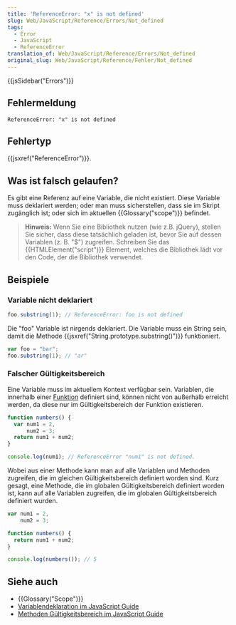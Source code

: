 ```yaml
---
title: 'ReferenceError: "x" is not defined'
slug: Web/JavaScript/Reference/Errors/Not_defined
tags:
  - Error
  - JavaScript
  - ReferenceError
translation_of: Web/JavaScript/Reference/Errors/Not_defined
original_slug: Web/JavaScript/Reference/Fehler/Not_defined
---
```

{{jsSidebar("Errors")}}

## Fehlermeldung

    ReferenceError: "x" is not defined

## Fehlertyp

{{jsxref("ReferenceError")}}.

## Was ist falsch gelaufen?

Es gibt eine Referenz auf eine Variable, die nicht existiert. Diese Variable muss deklariert werden; oder man muss sicherstellen, dass sie im Skript zugänglich ist; oder sich im aktuellen {{Glossary("scope")}} befindet.

> **Hinweis:** Wenn Sie eine Bibliothek nutzen (wie z.B. jQuery), stellen Sie sicher, dass diese tatsächlich geladen ist, bevor Sie auf dessen Variablen (z. B. "$") zugreifen. Schreiben Sie das {{HTMLElement("script")}} Element, welches die Bibliothek lädt vor den Code, der die Bibliothek verwendet.

## Beispiele

### Variable nicht deklariert

```js example-bad
foo.substring(1); // ReferenceError: foo is not defined
```

Die "foo" Variable ist nirgends deklariert. Die Variable muss ein String sein, damit die Methode {{jsxref("String.prototype.substring()")}} funktioniert.

```js example-good
var foo = "bar";
foo.substring(1); // "ar"
```

### Falscher Gültigkeitsbereich

Eine Variable muss im aktuellem Kontext verfügbar sein. Variablen, die innerhalb einer [Funktion](/de/docs/Web/JavaScript/Reference/Functions) definiert sind, können nicht von außerhalb erreicht werden, da diese nur im Gültigkeitsbereich der Funktion existieren.

```js example-bad
function numbers() {
  var num1 = 2,
      num2 = 3;
  return num1 + num2;
}

console.log(num1); // ReferenceError "num1" is not defined.
```

Wobei aus einer Methode kann man auf alle Variablen und Methoden zugreifen, die im gleichen Gültigkeitsbereich definiert worden sind. Kurz gesagt, eine Methode, die im globalen Gültigkeitsbereich definiert worden ist, kann auf alle Variablen zugreifen, die im globalen Gültigkeitsbereich definiert wurden.

```js example-good
var num1 = 2,
    num2 = 3;

function numbers() {
  return num1 + num2;
}

console.log(numbers()); // 5
```

## Siehe auch

- {{Glossary("Scope")}}
- [Variablendeklaration im JavaScript Guide](/de/docs/Web/JavaScript/Guide/Grammatik_und_Typen#Deklarationen)
- [Methoden Gültigkeitsbereich im JavaScript Guide](</de/docs/Web/JavaScript/Guide/Funktionen#Scopes_(G%C3%BCltigkeitsbereiche)_von_Funktionen>)
